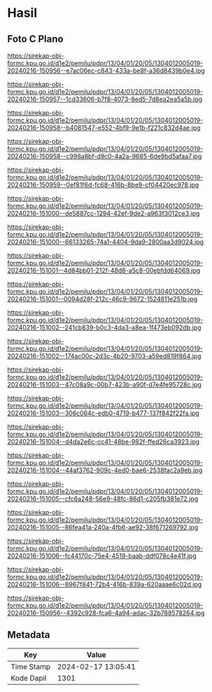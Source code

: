 # Hasil

## Foto C Plano

https://sirekap-obj-formc.kpu.go.id/d1e2/pemilu/pdpr/13/04/01/20/05/1304012005019-20240216-150956--e7ac06ec-c843-433a-be8f-a36d8439b0e4.jpg

https://sirekap-obj-formc.kpu.go.id/d1e2/pemilu/pdpr/13/04/01/20/05/1304012005019-20240216-150957--1cd33606-b7f8-4073-8ed5-7d8ea2ea5a5b.jpg

https://sirekap-obj-formc.kpu.go.id/d1e2/pemilu/pdpr/13/04/01/20/05/1304012005019-20240216-150958--b4081547-e552-4bf9-9e1b-f221c832d4ae.jpg

https://sirekap-obj-formc.kpu.go.id/d1e2/pemilu/pdpr/13/04/01/20/05/1304012005019-20240216-150958--c998a8bf-d9c0-4a2a-9685-6de9bd5afaa7.jpg

https://sirekap-obj-formc.kpu.go.id/d1e2/pemilu/pdpr/13/04/01/20/05/1304012005019-20240216-150959--0ef81f6d-fc68-416b-8be9-cf04420ec978.jpg

https://sirekap-obj-formc.kpu.go.id/d1e2/pemilu/pdpr/13/04/01/20/05/1304012005019-20240216-151000--de5887cc-1294-42ef-9de2-a963f3012ce3.jpg

https://sirekap-obj-formc.kpu.go.id/d1e2/pemilu/pdpr/13/04/01/20/05/1304012005019-20240216-151000--66133265-74a1-4404-9da9-2800aa3d9024.jpg

https://sirekap-obj-formc.kpu.go.id/d1e2/pemilu/pdpr/13/04/01/20/05/1304012005019-20240216-151001--4d84bb01-212f-48d8-a5c8-00ebfdd64069.jpg

https://sirekap-obj-formc.kpu.go.id/d1e2/pemilu/pdpr/13/04/01/20/05/1304012005019-20240216-151001--0094d28f-212c-46c9-9672-1524811e251b.jpg

https://sirekap-obj-formc.kpu.go.id/d1e2/pemilu/pdpr/13/04/01/20/05/1304012005019-20240216-151002--241cb839-b0c3-4da3-a8ea-1f473eb092db.jpg

https://sirekap-obj-formc.kpu.go.id/d1e2/pemilu/pdpr/13/04/01/20/05/1304012005019-20240216-151002--174ac00c-2d3c-4b20-9703-a59ed819f864.jpg

https://sirekap-obj-formc.kpu.go.id/d1e2/pemilu/pdpr/13/04/01/20/05/1304012005019-20240216-151003--47c08a9c-00b7-423b-a90f-d7e4fe95728c.jpg

https://sirekap-obj-formc.kpu.go.id/d1e2/pemilu/pdpr/13/04/01/20/05/1304012005019-20240216-151003--306c064c-edb0-4719-b477-137f842f22fa.jpg

https://sirekap-obj-formc.kpu.go.id/d1e2/pemilu/pdpr/13/04/01/20/05/1304012005019-20240216-151004--d4da2e6c-cc41-48be-982f-ffed26ca3923.jpg

https://sirekap-obj-formc.kpu.go.id/d1e2/pemilu/pdpr/13/04/01/20/05/1304012005019-20240216-151004--44af3762-909c-4ed0-bae6-2538fac2a9eb.jpg

https://sirekap-obj-formc.kpu.go.id/d1e2/pemilu/pdpr/13/04/01/20/05/1304012005019-20240216-151005--cfc6a248-56e9-48fc-86d1-c205fb381e72.jpg

https://sirekap-obj-formc.kpu.go.id/d1e2/pemilu/pdpr/13/04/01/20/05/1304012005019-20240216-151005--86fea41a-240a-4fb6-ae92-38f671269792.jpg

https://sirekap-obj-formc.kpu.go.id/d1e2/pemilu/pdpr/13/04/01/20/05/1304012005019-20240216-151006--fc44170c-75e4-4519-baab-ddf078c4e41f.jpg

https://sirekap-obj-formc.kpu.go.id/d1e2/pemilu/pdpr/13/04/01/20/05/1304012005019-20240216-151006--8967f841-72b4-416b-839a-620aaae6c02d.jpg

https://sirekap-obj-formc.kpu.go.id/d1e2/pemilu/pdpr/13/04/01/20/05/1304012005019-20240216-150956--4392c928-fca6-4a94-adac-32b788578264.jpg


## Metadata

| Key        | Value               |
| ---------- | ------------------- |
| Time Stamp | 2024-02-17 13:05:41 |
| Kode Dapil | 1301                |



